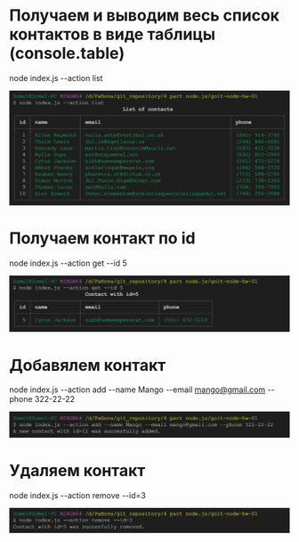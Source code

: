 # Получаем и выводим весь список контактов в виде таблицы (console.table)
node index.js --action list

[<img src="assets/images/result%201.png" width="750"/>](assets/images/result%201.png)

# Получаем контакт по id
node index.js --action get --id 5

[<img src="assets/images/result%202.png" width="750"/>](assets/images/result%202.png)

# Добавялем контакт
node index.js --action add --name Mango --email mango@gmail.com --phone 322-22-22

[<img src="assets/images/result%203.png" width="750"/>](assets/images/result%203.png)

# Удаляем контакт
node index.js --action remove --id=3

[<img src="assets/images/result%204.png" width="750"/>](assets/images/result%204.png)
